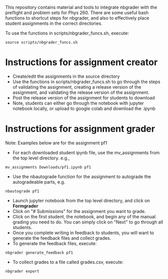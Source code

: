This repository contains material and tools to integrate nbgrader with
the preflight and problem sets for Phys 260.  There are some useful
bash functions to shortcut steps for nbgrader, and also to effectively
place student assignments in the correct directories.

To use the functions in scripts/nbgrader_funcs.sh, execute:
```
source scripts/nbgrader_funcs.sh
```

# Instructions for assignment creator
- Create/edit the assignments in the source directory
- Use the functions in scripts/nbgrader_funcs.sh to go through the steps of validating the assignment, creating a release version of the assignment, and validating the release version of the assignment.
- Post the release version of the assignment for students to download
- Note, students can either go through the notebook with jupyter notebook locally, or upload to google colab and download the .ipynb


# Instructions for assignment grader
Note:  Examples below are for the assignment pf1
- For each downloaded student ipynb file, use the mv_assignments from the top level directory. e.g.,
```
mv_assignments Downloads/pf1.ipynb pf1
```
- Use the nbautograde function for the assignment to autograde the autogradeable parts, e.g.
```
nbautograde pf1
```
- Launch jupyter notebook from the top level directory, and click on **Formgrader**
- Click on "# Submissions" for the assignment you want to grade.
- Click on the first student, the notebook, and begin any of the manual grading you need to do.  You can simply click on "Next" to go through all students.
- Once you complete writing in feedback to students, you will want to generate the feedback files and collect grades.
- To generate the feedback files, execute:
```
nbgrader generate_feedback pf1
```
- To collect grades to a file called grades.csv, execute:
```
nbgrader export
```
